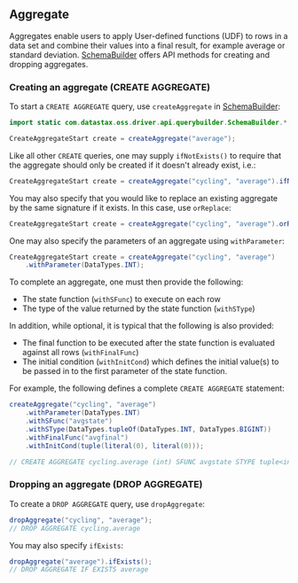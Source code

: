 <!--
Licensed to the Apache Software Foundation (ASF) under one
or more contributor license agreements.  See the NOTICE file
distributed with this work for additional information
regarding copyright ownership.  The ASF licenses this file
to you under the Apache License, Version 2.0 (the
"License"); you may not use this file except in compliance
with the License.  You may obtain a copy of the License at

  http://www.apache.org/licenses/LICENSE-2.0

Unless required by applicable law or agreed to in writing,
software distributed under the License is distributed on an
"AS IS" BASIS, WITHOUT WARRANTIES OR CONDITIONS OF ANY
KIND, either express or implied.  See the License for the
specific language governing permissions and limitations
under the License.
-->

## Aggregate

Aggregates enable users to apply User-defined functions (UDF) to rows in a data set and combine
their values into a final result, for example average or standard deviation.  [SchemaBuilder]
offers API methods for creating and dropping aggregates.

### Creating an aggregate (CREATE AGGREGATE)

To start a `CREATE AGGREGATE` query, use `createAggregate` in [SchemaBuilder]:

```java
import static com.datastax.oss.driver.api.querybuilder.SchemaBuilder.*;

CreateAggregateStart create = createAggregate("average");
```

Like all other `CREATE` queries, one may supply `ifNotExists()` to require that the aggregate should
only be created if it doesn't already exist, i.e.:

```java
CreateAggregateStart create = createAggregate("cycling", "average").ifNotExists();
```

You may also specify that you would like to replace an existing aggregate by the same signature if
it exists.  In this case, use `orReplace`:

```java
CreateAggregateStart create = createAggregate("cycling", "average").orReplace();
```

One may also specify the parameters of an aggregate using `withParameter`:

```java
CreateAggregateStart create = createAggregate("cycling", "average")
    .withParameter(DataTypes.INT);
```

To complete an aggregate, one must then provide the following:

* The state function (`withSFunc`) to execute on each row
* The type of the value returned by the state function (`withSType`)

In addition, while optional, it is typical that the following is also provided:

* The final function to be executed after the state function is evaluated against all rows
  (`withFinalFunc`)
* The initial condition (`withInitCond`) which defines the initial value(s) to be passed in to the
  first parameter of the state function.

For example, the following defines a complete `CREATE AGGREGATE` statement:

```java
createAggregate("cycling", "average")
    .withParameter(DataTypes.INT)
    .withSFunc("avgstate")
    .withSType(DataTypes.tupleOf(DataTypes.INT, DataTypes.BIGINT))
    .withFinalFunc("avgfinal")
    .withInitCond(tuple(literal(0), literal(0)));

// CREATE AGGREGATE cycling.average (int) SFUNC avgstate STYPE tuple<int, bigint> FINALFUNC avgfinal INITCOND (0,0)
```

### Dropping an aggregate (DROP AGGREGATE)

To create a `DROP AGGREGATE` query, use `dropAggregate`:

```java
dropAggregate("cycling", "average");
// DROP AGGREGATE cycling.average
```

You may also specify `ifExists`:

```java
dropAggregate("average").ifExists();
// DROP AGGREGATE IF EXISTS average
```

[SchemaBuilder]: https://docs.datastax.com/en/drivers/java/4.17/com/datastax/oss/driver/api/querybuilder/SchemaBuilder.html
